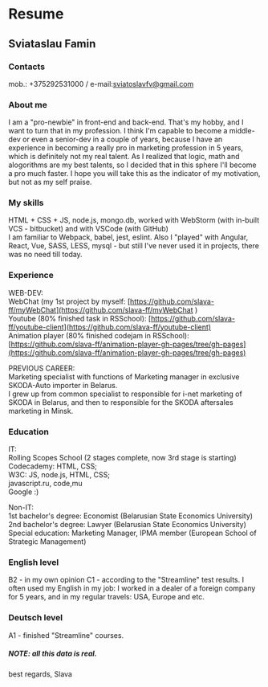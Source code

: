 # Resume

## Sviataslau Famin

### Contacts
mob.: +375292531000 / e-mail:sviatoslavfv@gmail.com

### About me
I am a "pro-newbie" in front-end and back-end. That's my hobby, and I want to turn that in my profession. I think I'm capable to become a middle-dev or even a senior-dev in a couple of years, because I have an experience in becoming a really pro in marketing profession in 5 years, which is definitely not my real talent. As I realized that logic, math and alogorithms are my best talents, so I decided that in this sphere I'll become a pro much faster. I hope you will take this as the indicator of my motivation, but not as my self praise.

### My skills
HTML + CSS + JS, node.js, mongo.db, worked with WebStorm (with in-built VCS - bitbucket) and with VSCode (with GitHub)  
I am familiar to Webpack, babel, jest, eslint. 
Also I "played" with Angular, React, Vue, SASS, LESS, mysql - but still I've never used it in projects, there was no need till today.

### Experience  
WEB-DEV:  
WebChat (my 1st project by myself: [https://github.com/slava-ff/myWebChat](https://github.com/slava-ff/myWebChat  )  
Youtube (80% finished task in RSSchool): [https://github.com/slava-ff/youtube-client](https://github.com/slava-ff/youtube-client)  
Animation player (80% finished codejam in RSSchool): [https://github.com/slava-ff/animation-player-gh-pages/tree/gh-pages](https://github.com/slava-ff/animation-player-gh-pages/tree/gh-pages)

PREVIOUS CAREER:  
Marketing specialist with functions of Marketing manager in exclusive SKODA-Auto importer in Belarus.  
I grew up from common specialist to responsible for i-net marketing of SKODA in Belarus, and then to responsible for the SKODA aftersales marketing in Minsk.

### Education  
IT:  
Rolling Scopes School (2 stages complete, now 3rd stage is starting)  
Codecademy: HTML, CSS;  
W3C: JS, node.js, HTML, CSS;  
javascript.ru, code,mu  
Google :)  

Non-IT:  
1st bachelor's degree: Economist (Belarusian State Economics University)  
2nd bachelor's degree: Lawyer (Belarusian State Economics University)  
Special education: Marketing Manager, IPMA member (European School of Strategic Management)

### English level
B2 - in my own opinion
C1 - according to the "Streamline" test results. I often used my English in my job: I worked in a dealer of a foreign company for 5 years, and in my regular travels: USA, Europe and etc.

### Deutsch level  
A1 - finished "Streamline" courses.

##### NOTE: all this data is real. 

best regards,
Slava
